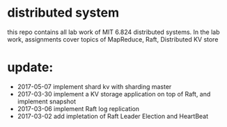 # distributed system
this repo contains all lab work of MIT 6.824 distributed systems. 
In the lab work, assignments cover topics of MapReduce, Raft, Distributed KV store

# update:
* 2017-05-07 implement shard kv with sharding master 
* 2017-03-30 implement a KV storage application on top of Raft, and implement snapshot
* 2017-03-06 implement Raft log replication
* 2017-03-02 add impletation of Raft Leader Election and HeartBeat
